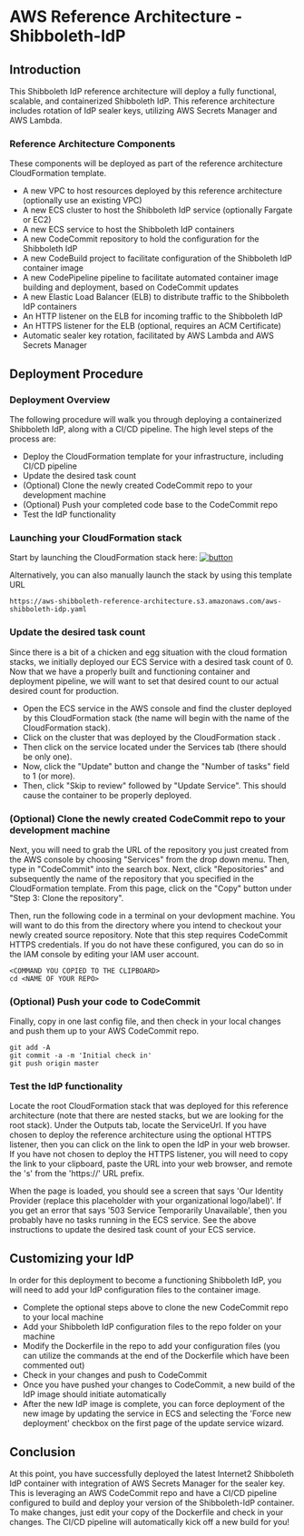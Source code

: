 # AWS Reference Architecture - Shibboleth-IdP

## Introduction

This Shibboleth IdP reference architecture will deploy a fully functional, scalable, and containerized Shibboleth IdP.  This reference architecture includes rotation of IdP sealer keys, utilizing AWS Secrets Manager and AWS Lambda.

### Reference Architecture Components
These components will be deployed as part of the reference architecture CloudFormation template.

* A new VPC to host resources deployed by this reference architecture (optionally use an existing VPC)
* A new ECS cluster to host the Shibboleth IdP service (optionally Fargate or EC2)
* A new ECS service to host the Shibboleth IdP containers
* A new CodeCommit repository to hold the configuration for the Shibboleth IdP
* A new CodeBuild project to facilitate configuration of the Shibboleth IdP container image
* A new CodePipeline pipeline to facilitate automated container image building and deployment, based on CodeCommit updates
* A new Elastic Load Balancer (ELB) to distribute traffic to the Shibboleth IdP containers
* An HTTP listener on the ELB for incoming traffic to the Shibboleth IdP
* An HTTPS listener for the ELB (optional, requires an ACM Certificate)
* Automatic sealer key rotation, facilitated by AWS Lambda and AWS Secrets Manager

## Deployment Procedure

### Deployment Overview
The following procedure will walk you through deploying a containerized Shibboleth IdP, along with a CI/CD pipeline.  The high level steps of the process are:
* Deploy the CloudFormation template for your infrastructure, including CI/CD pipeline
* Update the desired task count
* (Optional) Clone the newly created CodeCommit repo to your development machine
* (Optional) Push your completed code base to the CodeCommit repo
* Test the IdP functionality

### Launching your CloudFormation stack

Start by launching the CloudFormation stack here: [![button](https://s3.amazonaws.com/cloudformation-examples/cloudformation-launch-stack.png)](https://console.aws.amazon.com/cloudformation/home?#/stacks/new?stackName=Shibboleth-IdP&templateURL=https://aws-shibboleth-reference-architecture.s3.amazonaws.com/aws-shibboleth-idp-withvpc.yaml)

Alternatively, you can also manually launch the stack by using this template URL
~~~~
https://aws-shibboleth-reference-architecture.s3.amazonaws.com/aws-shibboleth-idp.yaml
~~~~

### Update the desired task count

Since there is a bit of a chicken and egg situation with the cloud formation stacks, we initially deployed our ECS Service with a desired task count of 0.  Now that we have a properly built and functioning container and deployment pipeline, we will want to set that desired count to our actual desired count for production.

* Open the ECS service in the AWS console and find the cluster deployed by this CloudFormation stack (the name will begin with the name of the CloudFormation stack).
* Click on the cluster that was deployed by the CloudFormation stack .
* Then click on the service located under the Services tab (there should be only one).
* Now, click the "Update" button and change the "Number of tasks" field to 1 (or more).
* Then, click "Skip to review" followed by "Update Service".  This should cause the container to be properly deployed.


### (Optional) Clone the newly created CodeCommit repo to your development machine

Next, you will need to grab the URL of the repository you just created from the AWS console by choosing "Services" from the drop down menu.  Then, type in "CodeCommit" into the search box.  Next, click "Repositories" and subsequently the name of the repository that you specified in the CloudFormation template.  From this page, click on the "Copy" button under "Step 3: Clone the repository".

Then, run the following code in a terminal on your devlopment machine.  You will want to do this from the directory where you intend to checkout your newly created source repository.  Note that this step requires CodeCommit HTTPS credentials.  If you do not have these configured, you can do so in the IAM console by editing your IAM user account.

~~~~
<COMMAND YOU COPIED TO THE CLIPBOARD>
cd <NAME OF YOUR REPO>
~~~~

### (Optional) Push your code to CodeCommit

Finally, copy in one last config file, and then check in your local changes and push them up to your AWS CodeCommit repo.

~~~~
git add -A
git commit -a -m 'Initial check in'
git push origin master
~~~~

### Test the IdP functionality

Locate the root CloudFormation stack that was deployed for this reference architecture (note that there are nested stacks, but we are looking for the root stack).  Under the Outputs tab, locate the ServiceUrl.  If you have chosen to deploy the reference architecture using the optional HTTPS listener, then you can click on the link to open the IdP in your web browser.  If you have not chosen to deploy the HTTPS listener, you will need to copy the link to your clipboard, paste the URL into your web browser, and remote the 's' from the 'https://' URL prefix.

When the page is loaded, you should see a screen that says 'Our Identity Provider (replace this placeholder with your organizational logo/label)'.  If you get an error that says '503 Service Temporarily Unavailable', then you probably have no tasks running in the ECS service.  See the above instructions to update the desired task count of your ECS service.

## Customizing your IdP

In order for this deployment to become a functioning Shibboleth IdP, you will need to add your IdP configuration files to the container image.

* Complete the optional steps above to clone the new CodeCommit repo to your local machine
* Add your Shibboleth IdP configuration files to the repo folder on your machine
* Modify the Dockerfile in the repo to add your configuration files (you can utilize the commands at the end of the Dockerfile which have been commented out)
* Check in your changes and push to CodeCommit
* Once you have pushed your changes to CodeCommit, a new build of the IdP image should initiate automatically
* After the new IdP image is complete, you can force deployment of the new image by updating the service in ECS and selecting the 'Force new deployment' checkbox on the first page of the update service wizard.

## Conclusion

At this point, you have successfully deployed the latest Internet2 Shibboleth IdP container with integration of AWS Secrets Manager for the sealer key.  This is leveraging an AWS CodeCommit repo and have a CI/CD pipeline configured to build and deploy your version of the Shibboleth-IdP container.  To make changes, just edit your copy of the Dockerfile and check in your changes.  The CI/CD pipeline will automatically kick off a new build for you!
